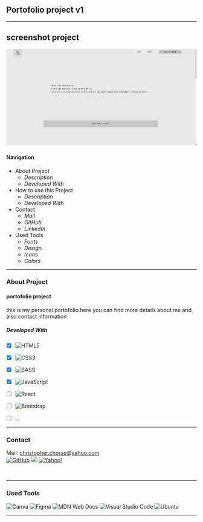 ## Portofolio project v1

---

## screenshot  project 
![](src/images/portofoliv1.png)
#### Navigation

- About Project
  - _Description_
  - _Developed With_
- How to use this Project
  - _Description_
  - _Developed With_
- Contact
  - _Mail_ 
  - _GitHub_
  - _LinkedIn_
- Used Tools
  - _Fonts_
  - _Design_
  - _Icons_
  - _Colors_

---

### About Project

#### portofolio project 

this is my personal portofolio.here you can find more details about me and also contact information  

##### Developed With

- [x] ![HTML5](https://img.shields.io/badge/html5-%23E34F26.svg?style=for-the-badge&logo=html5&logoColor=white)
- [x] ![CSS3](https://img.shields.io/badge/css3-%231572B6.svg?style=for-the-badge&logo=css3&logoColor=white)
- [x] 	![SASS](https://img.shields.io/badge/SASS-hotpink.svg?style=for-the-badge&logo=SASS&logoColor=white)
- [x] ![JavaScript](https://img.shields.io/badge/javascript-%23323330.svg?style=for-the-badge&logo=javascript&logoColor=%23F7DF1E)
- [ ] ![React](https://img.shields.io/badge/react-%2320232a.svg?style=for-the-badge&logo=react&logoColor=%2361DAFB)
- [ ] ![Bootstrap](https://img.shields.io/badge/bootstrap-%23563D7C.svg?style=for-the-badge&logo=bootstrap&logoColor=white)

- [ ] _..._

---

### Contact

Mail: <christopher.choras@yahoo.com><br>
[![GitHub](https://img.shields.io/badge/github-%23121011.svg?style=for-the-badge&logo=github&logoColor=white)](https://github.com/CristoforosChoras)
[![](https://img.shields.io/badge/linkedin-%230077B5.svg?style=for-the-badge&logo=linkedin&logoColor=white)](https://www.linkedin.com/in/christoforos-choras-213220223/)
[![Yahoo!](https://img.shields.io/badge/Yahoo!-6001D2?style=for-the-badge&logo=Yahoo!&logoColor=white)](<christopher.choras@yahoo.com>)



![]()


---

### Used Tools
![Canva](https://img.shields.io/badge/Canva-%2300C4CC.svg?style=for-the-badge&logo=Canva&logoColor=white)
![Figma](https://img.shields.io/badge/figma-%23F24E1E.svg?style=for-the-badge&logo=figma&logoColor=white)
![MDN Web Docs](https://img.shields.io/badge/MDN_Web_Docs-black?style=for-the-badge&logo=mdnwebdocs&logoColor=white)
![Visual Studio Code](https://img.shields.io/badge/Visual%20Studio%20Code-0078d7.svg?style=for-the-badge&logo=visual-studio-code&logoColor=white)
![Ubuntu](https://img.shields.io/badge/Ubuntu-E95420?style=for-the-badge&logo=ubuntu&logoColor=white)

---
